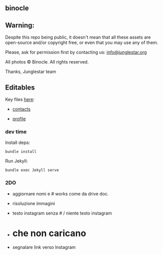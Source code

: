 binocle
---

## Warning:

Despite this repo being public, it doesn't mean that all these assets are open-source and/or copyright free, or even that you may use any of them.

Please, ask for permission first by contacting us: info@junglestar.org

All photos © Binocle. All rights reserved.

Thanks, Junglestar team


## Editables

Key files [here](https://github.com/toybreaker/binocle/tree/gh-pages/_includes/editables):

- [contacts](https://github.com/toybreaker/binocle/blob/gh-pages/_includes/editables/contact.md)

- [profile](https://github.com/toybreaker/binocle/blob/gh-pages/_includes/editables/profile.md)

### dev time

Install deps:

    bundle install

Run Jekyll:

    bundle exec Jekyll serve

### 2DO

- aggiornare nomi e # works come da drive doc.

- risoluzione immagini

- testo instagram senza # / niente testo instagram

- # che non caricano

- segnalare link verso Instagram
